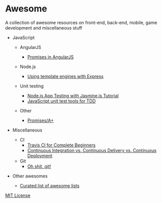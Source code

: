 # Awesome

A collection of awesome resources on front-end, back-end, mobile, game development and miscellaneous stuff

- JavaScript
  - AngularJS
    - [Promises in AngularJS](https://thinkster.io/a-better-way-to-learn-angularjs/promises)
    
  - Node.js
    - [Using template engines with Express](https://expressjs.com/en/guide/using-template-engines.html)
    
  - Unit testing
    - [Node.js App Testing with Jasmine.js Tutorial](https://www.distelli.com/docs/tutorials/test-your-nodejs-with-jasmine)
    - [JavaScript unit test tools for TDD](http://stackoverflow.com/questions/300855/javascript-unit-test-tools-for-tdd)
  
  - Other
    - [Promises/A+](https://promisesaplus.com)
    
    
- Miscellaneous
  - CI
    - [Travis CI for Complete Beginners](https://docs.travis-ci.com/user/for-beginners)
    - [Continuous Integration vs. Continuous Delivery vs. Continuous Deployment](http://stackoverflow.com/questions/28608015/continuous-integration-vs-continuous-delivery-vs-continuous-deployment)
  - Git
    - [Oh shit, git!](http://ohshitgit.com/)
    
- Other awesomes
  - [Curated list of awesome lists](https://github.com/sindresorhus/awesome)


[MIT License](https://github.com/jrmatos/awesome/blob/master/LICENSE)
